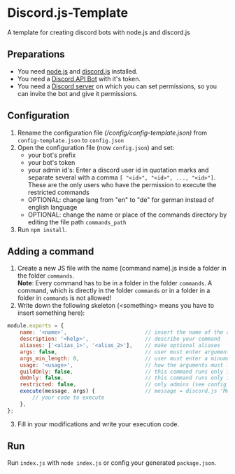 # Discord.js-Template
A template for creating discord bots with node.js and discord.js

## Preparations
* You need [node.js](https://nodejs.org/en/) and [discord.js](https://discord.js.org/#/) installed.
* You need a [Discord API Bot](https://discord.com/developers/applications) with it's token.
* You need a [Discord server](https://support.discord.com/hc/en-us/articles/204849977-How-do-I-create-a-server) on which you can set permissions, so you can invite the bot and give it permissions.

## Configuration
1. Rename the configuration file *(/config/config-template.json)* from ```config-template.json``` to ```config.json```
2. Open the configuration file (now ```config.json```) and set:
   * your bot's prefix
   * your bot's token
   * your admin id's: Enter a discord user id in quotation marks and separate several with a comma ```[ "<id>", "<id>", ..., "<id>"]```.\
     These are the only users who have the permission to execute the restricted commands
   * OPTIONAL: change lang from "en" to "de" for german instead of english language
   * OPTIONAL: change the name or place of the commands directory by editing the file path `commands_path`
3. Run `npm install`.

## Adding a command 
1. Create a new JS file with the name [command name].js inside a folder in the folder `commands`.\
   **Note**: Every command has to be in a folder in the folder `commands`. A command, which is directly in the folder 
   `commands` or in a folder in a folder in `commands` is not allowed!
2. Write down the following skeleton (\<something\> means you have to insert something here): 
```js
module.exports = {
    name: '<name>',                         // insert the name of the command
    description: '<help>',                  // describe your command
    aliases: ['<alias_1>', '<alias_2>'],    // make optional aliases
    args: false,                            // user must enter arguments
    args_min_length: 0,                     // user must enter a minumum of this number arguments
    usage: '<usage>',                       // how the arguments must look like
    guildOnly: false,                       // this command runs only in guilds
    dmOnly: false,                          // this command runs only in dms
    restricted: false,                      // only admins (see config file) can run this command 
    execute(message, args) {                // message = discord.js 'Message' object; args = given arguments as list
        // your code to execute
    },
};
```
3. Fill in your modifications and write your execution code.

## Run
Run `index.js` with `node index.js` or config your generated `package.json`.



   
